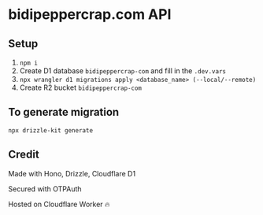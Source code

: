 # bidipeppercrap.com API

## Setup

1. `npm i`
1. Create D1 database `bidipeppercrap-com` and fill in the `.dev.vars`
1. `npx wrangler d1 migrations apply <database_name> (--local/--remote)`
1. Create R2 bucket `bidipeppercrap-com`

## To generate migration

`npx drizzle-kit generate`

## Credit

Made with Hono, Drizzle, Cloudflare D1

Secured with OTPAuth

Hosted on Cloudflare Worker 🔥